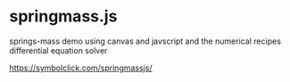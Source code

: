 springmass.js
=============

springs-mass demo using canvas and javscript and the numerical recipes differential equation solver

https://symbolclick.com/springmassjs/
